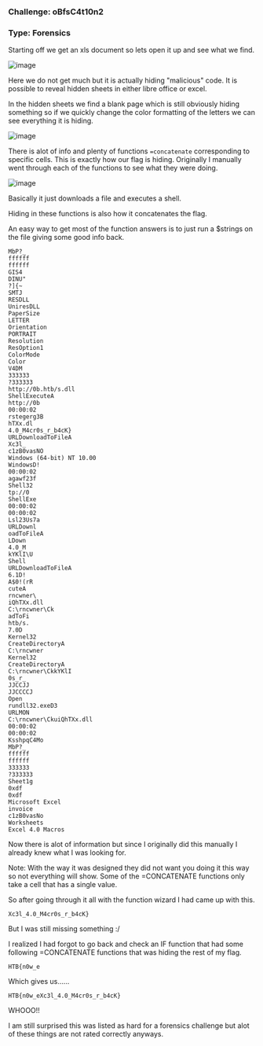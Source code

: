 ### Challenge: oBfsC4t10n2

### Type: Forensics


Starting off we get an xls document so lets open it up and see what we find.

![image](https://user-images.githubusercontent.com/105310322/189444858-1218ad87-52a6-4343-9d50-041ff50bee67.png)

Here we do not get much but it is actually hiding "malicious" code. It is possible to reveal hidden sheets in either libre office or excel.

In the hidden sheets we find a blank page which is still obviously hiding something so if we quickly change the color formatting of the letters we can see everything it is hiding.

![image](https://user-images.githubusercontent.com/105310322/189445318-b1f2915b-a15e-450b-b978-075750de8660.png)

There is alot of info and plenty of functions ```=concatenate``` corresponding to specific cells. This is exactly how our flag is hiding. Originally I manually went through each of the functions to see what they were doing.

![image](https://user-images.githubusercontent.com/105310322/189445607-840becaa-3680-4e6e-a2f1-8ab438a34f65.png)

Basically it just downloads a file and executes a shell.

Hiding in these functions is also how it concatenates the flag.

An easy way to get most of the function answers is to just run a $strings on the file giving some good info back.

```console
MbP?_
ffffff
ffffff
GIS4
DINU"
?]{~
SMTJ
RESDLL
UniresDLL
PaperSize
LETTER
Orientation
PORTRAIT
Resolution
ResOption1
ColorMode
Color
V4DM
333333
?333333
http://0b.htb/s.dll
ShellExecuteA
http://0b
00:00:02
rstegerg3B
hTXx.dl
4.0_M4cr0s_r_b4cK}
URLDownloadToFileA
Xc3l_
c1zB0vasNO
Windows (64-bit) NT 10.00
WindowsD!
00:00:02
agawf23f
Shell32
tp://0
ShellExe
00:00:02
00:00:02
Lsl23Us7a
URLDownl
oadToFileA
LDown
4.0_M
kYKlI\U
Shell
URLDownloadToFileA
6.1D!
A$0!(rR
cuteA
rncwner\
iQhTXx.dll
C:\rncwner\Ck
adToFi
htb/s.
7.0D
Kernel32
CreateDirectoryA
C:\rncwner
Kernel32
CreateDirectoryA
C:\rncwner\CkkYKlI
0s_r_
JJCCJJ
JJCCCCJ
Open
rundll32.exeD3
URLMON
C:\rncwner\CkuiQhTXx.dll
00:00:02
00:00:02
KsshpqC4Mo
MbP?_
ffffff
ffffff
333333
?333333
Sheet1g
0xdf
0xdf
Microsoft Excel
invoice
c1zB0vasNo
Worksheets
Excel 4.0 Macros
```

Now there is alot of information but since I originally did this manually I already knew what I was looking for.

Note: With the way it was designed they did not want you doing it this way so not everything will show. Some of the =CONCATENATE functions only take a cell that has a single value.

So after going through it all with the function wizard I had came up with this.

```Xc3l_4.0_M4cr0s_r_b4cK}```

But I was still missing something :/

I realized I had forgot to go back and check an IF function that had some following =CONCATENATE functions that was hiding the rest of my flag.

```HTB{n0w_e```

Which gives us......


```HTB{n0w_eXc3l_4.0_M4cr0s_r_b4cK}```

WHOOO!!

I am still surprised this was listed as hard for a forensics challenge but alot of these things are not rated correctly anyways.
